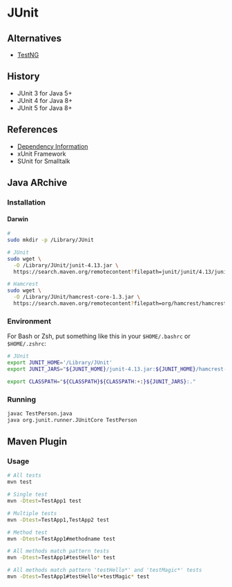 # JUnit

<!--
https://www.youtube.com/watch?v=Geq60OVyBPg

https://app.pluralsight.com/paths/skills/unit-testing-in-java
https://app.pluralsight.com/library/courses/test-automation-java-fundamentals/
https://app.pluralsight.com/library/courses/junit-5-fundamentals/table-of-contents

https://app.pluralsight.com/paths/skill/unit-testing-in-java
https://app.pluralsight.com/library/courses/migrating-junit4-junit5-testing-platform/table-of-contents

https://linkedin.com/learning/spring-test-driven-development-with-junit/welcome
-->

## Alternatives

- [TestNG](/testng.md)

## History

- JUnit 3 for Java 5+
- JUnit 4 for Java 8+
- JUnit 5 for Java 8+

## References

- [Dependency Information](https://junit.org/junit4/dependency-info.html)
- xUnit Framework
- SUnit for Smalltalk

## Java ARchive

### Installation

#### Darwin

```sh
#
sudo mkdir -p /Library/JUnit

# JUnit
sudo wget \
  -O /Library/JUnit/junit-4.13.jar \
  https://search.maven.org/remotecontent?filepath=junit/junit/4.13/junit-4.13.jar

# Hamcrest
sudo wget \
  -O /Library/JUnit/hamcrest-core-1.3.jar \
  https://search.maven.org/remotecontent?filepath=org/hamcrest/hamcrest-core/1.3/hamcrest-core-1.3.jar
```

### Environment

For Bash or Zsh, put something like this in your `$HOME/.bashrc` or `$HOME/.zshrc`:

```sh
# JUnit
export JUNIT_HOME='/Library/JUnit'
export JUNIT_JARS="${JUNIT_HOME}/junit-4.13.jar:${JUNIT_HOME}/hamcrest-core-1.3.jar"

export CLASSPATH="${CLASSPATH}${CLASSPATH:+:}${JUNIT_JARS}:."
```

### Running

```sh
javac TestPerson.java
java org.junit.runner.JUnitCore TestPerson
```

## Maven Plugin

### Usage

```sh
# All tests
mvn test

# Single test
mvn -Dtest=TestApp1 test

# Multiple tests
mvn -Dtest=TestApp1,TestApp2 test

# Method test
mvn -Dtest=TestApp1#methodname test

# All methods match pattern tests
mvn -Dtest=TestApp1#testHello* test

# All methods match pattern 'testHello*' and 'testMagic*' tests
mvn -Dtest=TestApp1#testHello*+testMagic* test
```
